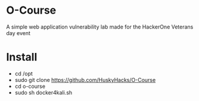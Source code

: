 # O-Course
A simple web application vulnerability lab made for the HackerOne Veterans day event

# Install

- cd /opt
- sudo git clone https://github.com/HuskyHacks/O-Course
- cd o-course
- sudo sh docker4kali.sh
